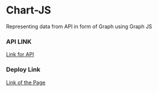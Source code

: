 # Chart-JS
Representing data from API in form of Graph using Graph JS

### API LINK

[Link for API](https://api.rootnet.in/covid19-in/unofficial/covid19india.org/statewise/history)

### Deploy Link

[Link of the Page](https://kaustubh72.github.io/Chart-JS/)
